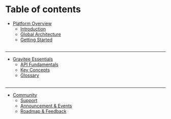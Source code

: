 # Table of contents

* [Platform Overview](README.md)
  * [Introduction](README.md)
  * [Global Architecture](platform-overview/global-architecture.md)
  * [Getting Started](platform-overview/getting-started.md)

##

***

* [Gravitee Essentials](gravitee-essentials/README.md)
  * [API Fundamentals](gravitee-essentials/api-fundamentals.md)
  * [Key Concepts](gravitee-essentials/key-concepts.md)
  * [Glossary](gravitee-essentials/glossary.md)

##

***

* [Community](community/README.md)
  * [Support](https://community.gravitee.io/c/support/11)
  * [Announcement & Events](https://community.gravitee.io/c/announcements/5)
  * [Roadmap & Feedback](https://gravitee.productboard.com/portal/3-internal-gravitee-io-roadmap/tabs/6aa173be-1ba7-4984-b790-4c920e09e6b0)
